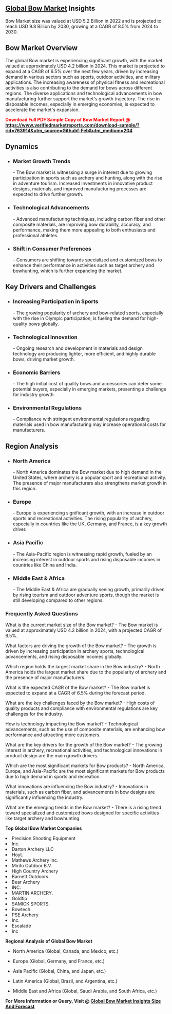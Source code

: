<h2><a href="https://www.verifiedmarketreports.com/download-sample/?rid=763914&amp;utm_source=Githubf&amp;utm_medium=204" target="_blank">Global Bow Market</a> Insights</h2><p>Bow Market size was valued at USD 5.2 Billion in 2022 and is projected to reach USD 9.8 Billion by 2030, growing at a CAGR of 8.5% from 2024 to 2030.</p><p> <h2>Bow Market Overview</h2> <p>The global Bow market is experiencing significant growth, with the market valued at approximately USD 4.2 billion in 2024. This market is projected to expand at a CAGR of 6.5% over the next few years, driven by increasing demand in various sectors such as sports, outdoor activities, and military applications. The increasing awareness of physical fitness and recreational activities is also contributing to the demand for bows across different regions. The diverse applications and technological advancements in bow manufacturing further support the market's growth trajectory. The rise in disposable incomes, especially in emerging economies, is expected to accelerate the market's expansion.</p> <p><strong><p><span class=""><span style="color: #ff0000;"><strong>Download Full PDF Sample Copy of Bow Market Report</strong> @ </span><a href="https://www.verifiedmarketreports.com/download-sample/?rid=763914&amp;utm_source=Githubf-Feb&amp;utm_medium=204" target="_blank">https://www.verifiedmarketreports.com/download-sample/?rid=763914&amp;utm_source=Githubf-Feb&amp;utm_medium=204</a></span></p></strong></p> <h2>Dynamics</h2> <ul> <li><h3>Market Growth Trends</h3> - The Bow market is witnessing a surge in interest due to growing participation in sports such as archery and hunting, along with the rise in adventure tourism. Increased investments in innovative product designs, materials, and improved manufacturing processes are expected to drive further growth.</li> <li><h3>Technological Advancements</h3> - Advanced manufacturing techniques, including carbon fiber and other composite materials, are improving bow durability, accuracy, and performance, making them more appealing to both enthusiasts and professional athletes.</li> <li><h3>Shift in Consumer Preferences</h3> - Consumers are shifting towards specialized and customized bows to enhance their performance in activities such as target archery and bowhunting, which is further expanding the market.</li> </ul> <h2>Key Drivers and Challenges</h2> <ul> <li><h3>Increasing Participation in Sports</h3> - The growing popularity of archery and bow-related sports, especially with the rise in Olympic participation, is fueling the demand for high-quality bows globally.</li> <li><h3>Technological Innovation</h3> - Ongoing research and development in materials and design technology are producing lighter, more efficient, and highly durable bows, driving market growth.</li> <li><h3>Economic Barriers</h3> - The high initial cost of quality bows and accessories can deter some potential buyers, especially in emerging markets, presenting a challenge for industry growth.</li> <li><h3>Environmental Regulations</h3> - Compliance with stringent environmental regulations regarding materials used in bow manufacturing may increase operational costs for manufacturers.</li> </ul> <h2>Region Analysis</h2> <ul> <li><h3>North America</h3> - North America dominates the Bow market due to high demand in the United States, where archery is a popular sport and recreational activity. The presence of major manufacturers also strengthens market growth in this region.</li> <li><h3>Europe</h3> - Europe is experiencing significant growth, with an increase in outdoor sports and recreational activities. The rising popularity of archery, especially in countries like the UK, Germany, and France, is a key growth driver.</li> <li><h3>Asia Pacific</h3> - The Asia-Pacific region is witnessing rapid growth, fueled by an increasing interest in outdoor sports and rising disposable incomes in countries like China and India.</li> <li><h3>Middle East & Africa</h3> - The Middle East & Africa are gradually seeing growth, primarily driven by rising tourism and outdoor adventure sports, though the market is still developing compared to other regions.</li> </ul> <h3>Frequently Asked Questions</h3> <p>What is the current market size of the Bow market? - The Bow market is valued at approximately USD 4.2 billion in 2024, with a projected CAGR of 6.5%.</p> <p>What factors are driving the growth of the Bow market? - The growth is driven by increasing participation in archery sports, technological advancements, and rising disposable incomes globally.</p> <p>Which region holds the largest market share in the Bow industry? - North America holds the largest market share due to the popularity of archery and the presence of major manufacturers.</p> <p>What is the expected CAGR of the Bow market? - The Bow market is expected to expand at a CAGR of 6.5% during the forecast period.</p> <p>What are the key challenges faced by the Bow market? - High costs of quality products and compliance with environmental regulations are key challenges for the industry.</p> <p>How is technology impacting the Bow market? - Technological advancements, such as the use of composite materials, are enhancing bow performance and attracting more customers.</p> <p>What are the key drivers for the growth of the Bow market? - The growing interest in archery, recreational activities, and technological innovations in product design are the main growth drivers.</p> <p>Which are the most significant markets for Bow products? - North America, Europe, and Asia-Pacific are the most significant markets for Bow products due to high demand in sports and recreation.</p> <p>What innovations are influencing the Bow industry? - Innovations in materials, such as carbon fiber, and advancements in bow designs are significantly influencing the industry.</p> <p>What are the emerging trends in the Bow market? - There is a rising trend toward specialized and customized bows designed for specific activities like target archery and bowhunting.</p> </p><p><strong>Top Global Bow Market Companies</strong></p><div data-test-id=""><p><li>Precision Shooting Equipment</li><li> Inc.</li><li> Darton Archery LLC</li><li> Hoyt.</li><li> Mathews Archery Inc.</li><li> Mirito Outdoor B.V.</li><li> High Country Archery</li><li> Barnett Outdoors.</li><li> Bear Archery</li><li>INC.</li><li> MARTIN ARCHERY.</li><li> Goldtip</li><li> SAMICK SPORTS.</li><li> Bowtech</li><li> PSE Archery</li><li> Inc.</li><li> Escalade</li><li>Inc</li></p><div><strong>Regional Analysis of&nbsp;Global Bow Market</strong></div><ul><li dir="ltr"><p dir="ltr">North America&nbsp;(Global, Canada, and Mexico, etc.)</p></li><li dir="ltr"><p dir="ltr">Europe (Global, Germany, and France, etc.)</p></li><li dir="ltr"><p dir="ltr">Asia Pacific&nbsp;(Global, China, and Japan, etc.)</p></li><li dir="ltr"><p dir="ltr">Latin America&nbsp;(Global, Brazil, and Argentina, etc.)</p></li><li dir="ltr">Middle East and Africa&nbsp;(Global, Saudi Arabia, and South Africa, etc.)</li></ul><p><strong>For More Information or Query, Visit @&nbsp;</strong><strong><a href="https://www.verifiedmarketreports.com/product/bow-market/?utm_source=Githubf&amp;utm_medium=204" target="_blank">Global Bow Market Insights Size And Forecast</a></strong></p></div>
